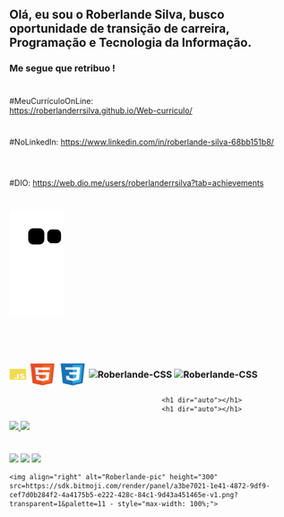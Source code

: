 ##  Olá, eu sou o Roberlande Silva, busco oportunidade de transição de carreira, Programação e Tecnologia da Informação.

### Me segue que retribuo !
<h1 dir="auto"></h1>

 #MeuCurrículoOnLine:  
         https://roberlanderrsilva.github.io/Web-curriculo/
          <h1 dir="auto"></h1>
                     
  #NoLinkedIn:  https://www.linkedin.com/in/roberlande-silva-68bb151b8/
                       <h1 dir="auto"></h1>                                                                                                                                                                                                                                                                                                               
  #DIO:  https://web.dio.me/users/roberlanderrsilva?tab=achievements
                            <h1 dir="auto"></h1>
                            <h1 dir="auto"></h1>
                            <div>
                            ![Snake animation](https://github.com/rafaballerini/rafaballerini/blob/output/github-contribution-grid-snake.svg)
 
</div>
                            <h1 dir="auto"></h1>
                            <h1 dir="auto"></h1>
                            <div style="display: inline_block"><br>
  
  <h3><img align="center" line-height= "60" alt="Roberlande-Js"  height="20" width="30" src="https://raw.githubusercontent.com/devicons/devicon/master/icons/javascript/javascript-plain.svg">
  
   <img align="center" alt="Roberlande-HTML" height="40" width="50" src="https://raw.githubusercontent.com/devicons/devicon/master/icons/html5/html5-original.svg">
   <img align="center" alt="Roberlande-CSS" height="40" width="50" line-height= "10" src="https://raw.githubusercontent.com/devicons/devicon/master/icons/css3/css3-original.svg">
   <img align="center" alt="Roberlande-CSS" height="40" width="50" line-height= "10" src="https://img.icons8.com/color/48/undefined/ubuntu--v1.png"/>
    <img align="center" alt="Roberlande-CSS" height="40" width="50" line-height= "10" src="https://img.icons8.com/color/48/undefined/windows-logo.png"/>
  </div>  
  
                                          <h1 dir="auto"></h1>
                                          <h1 dir="auto"></h1>
  
 <div>           
  <a href="https://github.com/Roberlanderrsilva">
  <img height="180em" src="https://github-readme-stats.vercel.app/api?username=Roberlanderrsilva&show_icons=true&theme=dracula&include_all_commits=true&count_private=true"/>
  <img height="180em" src="https://github-readme-stats.vercel.app/api/top-langs/?username=Roberlanderrsilvai&layout=compact&langs_count=7&theme=dracula"/>
</div>
<div> 
 
  
</div>
                                      <h1 dir="auto"></h1>
                                       <h1 dir="auto"></h1>

  
  <div>
     <a href = "mailto:roberlanderrsilva@gmail.com"><img src="https://img.shields.io/badge/-Gmail-%23333?style=for-the-badge&logo=gmail&logoColor=white" target="_blank"></a>
     <a href="https://www.linkedin.com/in/roberlande-silva-68bb151b8/" target="_blank"><img src="https://img.shields.io/badge/-LinkedIn-%230077B5?style=for-the-badge&logo=linkedin&logoColor=white" target="_blank"></a> 
     <a href="https://www.instagram.com/roberlandedasilva/" target="_blank"><img src="https://img.shields.io/badge/-Instagram-%23E4405F?style=for-the-badge&logo=instagram&logoColor=white" target="_blank"></a>
     
    <img align="right" alt="Roberlande-pic" height="300" src=https://sdk.bitmoji.com/render/panel/a3be7021-1e41-4872-9df9-cef7d0b284f2-4a4175b5-e222-428c-84c1-9d43a451465e-v1.png?transparent=1&palette=11 - style="max-width: 100%;">
    
  </div>
